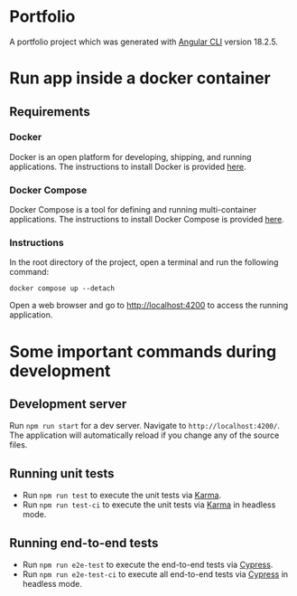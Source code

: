 # Portfolio

A portfolio project which was generated with [Angular CLI](https://github.com/angular/angular-cli) version 18.2.5.

# Run app inside a docker container

## Requirements

### Docker

Docker is an open platform for developing, shipping, and running applications. The instructions to install Docker is provided [here](https://docs.docker.com/get-docker/).

### Docker Compose

Docker Compose is a tool for defining and running multi-container applications. The instructions to install Docker Compose is provided [here](https://docs.docker.com/compose/install/).

### Instructions

In the root directory of the project, open a terminal and run the following command:

```
docker compose up --detach
```

Open a web browser and go to [http://localhost:4200](http://localhost:4200) to access the running application.

# Some important commands during development

## Development server

Run `npm run start` for a dev server. Navigate to `http://localhost:4200/`. The application will automatically reload if you change any of the source files.

## Running unit tests

- Run `npm run test` to execute the unit tests via [Karma](https://karma-runner.github.io).
- Run `npm run test-ci` to execute the unit tests via [Karma](https://karma-runner.github.io) in headless mode.

## Running end-to-end tests

- Run `npm run e2e-test` to execute the end-to-end tests via [Cypress](https://www.cypress.io/). 
- Run `npm run e2e-test-ci` to execute all end-to-end tests via [Cypress](https://www.cypress.io/) in headless mode. 
